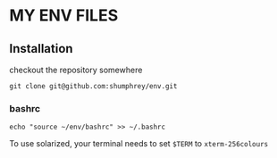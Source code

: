 MY ENV FILES
============

Installation
------------

checkout the repository somewhere

    git clone git@github.com:shumphrey/env.git

 

### bashrc
 
    echo "source ~/env/bashrc" >> ~/.bashrc

To use solarized, your terminal needs to set `$TERM` to `xterm-256colours`
